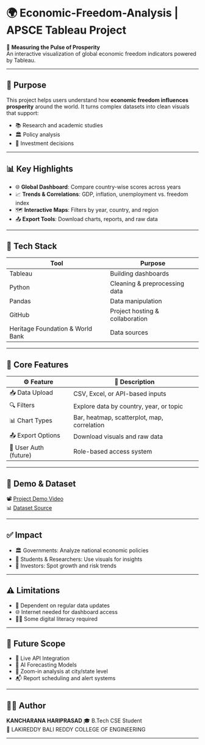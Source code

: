 # 🌍 Economic-Freedom-Analysis | APSCE Tableau Project

🧭 **Measuring the Pulse of Prosperity**  
An interactive visualization of global economic freedom indicators powered by Tableau.

---

## 🧠 Purpose

This project helps users understand how **economic freedom influences prosperity** around the world. It turns complex datasets into clean visuals that support:

- 📚 Research and academic studies  
- 🏛️ Policy analysis  
- 💸 Investment decisions  

---

## 📊 Key Highlights

- 🌐 **Global Dashboard**: Compare country-wise scores across years  
- 📈 **Trends & Correlations**: GDP, inflation, unemployment vs. freedom index  
- 🗺️ **Interactive Maps**: Filters by year, country, and region  
- 📤 **Export Tools**: Download charts, reports, and raw data

---

## 🧰 Tech Stack

| Tool        | Purpose                         |
|-------------|----------------------------------|
| Tableau     | Building dashboards              |
| Python      | Cleaning & preprocessing data    |
| Pandas      | Data manipulation                |
| GitHub      | Project hosting & collaboration  |
| Heritage Foundation & World Bank | Data sources |

---

## 🧩 Core Features

| ⚙️ Feature             | 📄 Description                           |
|------------------------|-------------------------------------------|
| 📥 Data Upload         | CSV, Excel, or API-based inputs            |
| 🔍 Filters             | Explore data by country, year, or topic    |
| 📊 Chart Types         | Bar, heatmap, scatterplot, map, correlation|
| 📤 Export Options      | Download visuals and raw data              |
| 🔐 User Auth (future)  | Role-based access system                   |

---

## 🚀 Demo & Dataset

📽️ [Project Demo Video](https://drive.google.com/file/d/1PZOtpeTq_qFR2kWouP9-GgvB3vqhhyq3/view)  
📊 [Dataset Source](https://drive.google.com/file/d/1EBIa1LtM3Ni2Uh3nekLB6wt3263Q3NeX/view?usp=share_link)

---

## ✅ Impact

- 🏛️ Governments: Analyze national economic policies  
- 🧪 Students & Researchers: Use visuals for insights  
- 💼 Investors: Spot growth and risk trends

---

## ⚠️ Limitations

- 🔄 Dependent on regular data updates  
- 🌐 Internet needed for dashboard access  
- 🧑‍💻 Some digital literacy required

---

## 🚧 Future Scope

- 📡 Live API Integration  
- 🧠 AI Forecasting Models  
- 🧭 Zoom-in analysis at city/state level  
- 📬 Report scheduling and alert systems  

---

## 👨‍💻 Author
**KANCHARANA HARIPRASAD**
🎓 B.Tech CSE Student  
🏫 LAKIREDDY BALI REDDY COLLEGE OF ENGINEERING  

---


